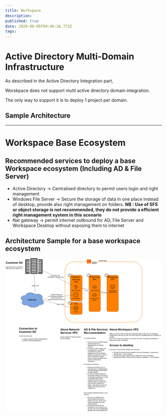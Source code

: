 ```yaml
---
title: Workspace
description: 
published: true
date: 2020-06-05T09:46:26.773Z
tags: 
---
```


# Active Directory Multi-Domain Infrastructure

As described in the Active Directory Integration part,

 

Worskpace does not support multi active directory domain integration.

 

The only way to support it is to deploy 1 project per domain.

 

## Sample Architecture


---


# Workspace Base Ecosystem


## Recommended services to deploy a base Workspace ecosystem (Including AD & File Server)

- Active Directory → Centralised directory to permit users login and right management
- Windows File Server → Secure the storage of data in one place instead of desktop, provide also right management on folders.
  **NB : Use of SFS or object storage is not recommended, they do not provide a efficient right management system in this scenario**
- Nat gateway → permit internet outbound for AD, File Server and Workspace Desktop without exposing them to internet

## Architecture Sample for a base workspace ecosystem
![img](https://github.com/FlexibleEngineCloud/wiki-doc/blob/master/uploads/workspace_base_ecosystem.png?raw=true)


